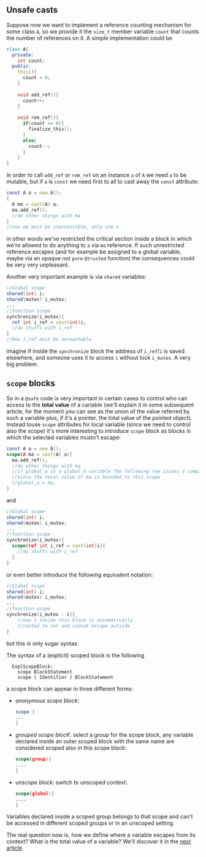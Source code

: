 ## Unsafe casts
Suppose now we want to implement a reference counting mechanism for some class `A`, so we provide it the `size_t` member variable `count` that counts the number of references on it.
A simple implementation could be
```` d
class A{
  private:
    int count;
  public:
    this(){
      count = 0;
    }
    
    void add_ref(){
      count++;
    }
    
    void rem_ref(){
      if(count == 0){
        finalize_this();
      }
      else{
        count--;
      }
    }
}
````

In order to call `add_ref` or `rem_ref` on an instance `a` of `A` we need `a` to be mutable, but if `a` is `const` we need first to all to cast away the `const` attribute:
```` d
const A a = new A();
{
  A ma = cast(A) a;
  ma.add_ref();
  //do other things with ma
}
//now ma must be inaccessible, only use a
````
in other words we've restricted the critical section inside a block in which we're allowed to do anything to `a` via `ma` reference. If such unrestricted reference escapes (and for example be assigned to a global variable, maybe via an opaque not `pure` `@trusted` function) the consequences could be very very unpleasant.

Another very important example is via `shared` variables:
```` d
//Global scope
shared(int) i;
shared(mutex) i_mutex;
...
//function scope
synchronize(i_mutex){
  ref int i_ref = cast(int)i;
  //do stuffs with i_ref
}
//Now i_ref must be unreachable
````
imagine if inside the `synchronize` block the address of `i_ref`/`i` is saved elsewhere, and someone uses it to access `i` without lock `i_mutex`. A very big problem.

## `scope` blocks

So in a `@safe` code is very important in certain cases to control who can access to the **total value** of a cariable (we'll explain it in some subsequent article, for the moment you can see as the union of the value referred by such a variable plus, if it's a pointer, the total value of the pointed object). Instead touse `scope` attributes for local variable (since we need to control also the scope) it's more interesting to introduce `scope` block as blocks in which the selected variables mustn't escape:
```` d
const A a = new A();
scope(A ma = cast(A) a){
  ma.add_ref();
  //do other things with ma
  //if global_a is a global A variable the following row issues a compile time error 
  //since the total value of ma is bounded to this scope
  //global_a = ma;
}
````
and
```` d
//Global scope
shared(int) i;
shared(mutex) i_mutex;
...
//function scope
synchronize(i_mutex){
  scope(ref int i_ref = cast(int)i){
    //do stuffs with i_ref
  }
}
````
or even better introduce the following equivalent notation:
```` d
//Global scope
shared(int) i;
shared(mutex) i_mutex;
...
//function scope
synchronize(i_mutex : i){
    //now i inside this block is automatically 
    //casted to int and cannot escape outside
}
````
but this is only sugar syntax.

The syntax of a (explicit) scoped block is the following
````
  ExplScopeBlock:
    scope BlockStatement
    scope ( Identifier ) BlockStatement
````
a scope block can appear in three different forms:
- *anonymous scope block*:

    ````d
    scope {
    ...
    }
    ````
- *grouped scope blocK*: select a group for the scope block, any variable declared inside an outer scoped block with the same name are considered scoped also in this scope block:

    ````d
    scope(group){
    ....
    }
    ````
- *unscope block*: switch to unscoped context:

    ````d
    scope(global){
    ....
    }
    ````

Variables declared inside a scoped group belongs to that scope and can't be accessed in different scoped groups or in an unscoped setting. 

The real question now is, how we define where a variable escapes from its context? What is the total value of a variable? We'll discover it in the [next article](total_value.md)
